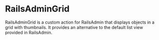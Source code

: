 # RailsAdminGrid

RailsAdminGrid is a custom action for RailsAdmin that displays objects in a grid with thumbnails. It provides an alternative to the default list view provided in RailsAdmin.
